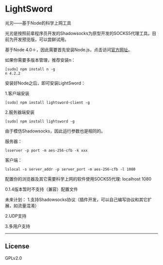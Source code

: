 # LightSword

光刃——基于Node的科学上网工具

光刃是按照前辈程序员开发的Shadowsocks为原型开发的SOCKS5代理工具。目前为开发预览版，可以尝鲜试用。

基于Node 4.0＋，因此需要首先安装Node.js，点击访问[官方网址](https://nodejs.org)。

如果你需要多版本管理，推荐安装n：
```
[sudo] npm install n -g
n 4.2.2
```

安装好Node之后，即可安装LightSword：

1.客户端安装
```
[sudo] npm install lightsword-client -g
```
2.服务器端安装
```
[sudo] npm install lightsword -g
```

由于模仿Shadowsocks，因此运行参数也是相同的。

服务器：
```
lsserver -p port -m aes-256-cfb -k xxx
```

客户端：
```
lslocal -s server_addr -p server_port -m aes-256-cfb -l 1080
```

配置你的浏览器及其它需要科学上网的软件使用SOCKS5代理: localhost 1080


0.1.4版本暂时不支持（兼容）配置文件

未来计划：
1.支持Shadowsocks协议（插件开发，可以自己编写协议和其它扩展，如流量混淆）

2.UDP支持

3.多用户支持

-------------------
License
---
GPLv2.0